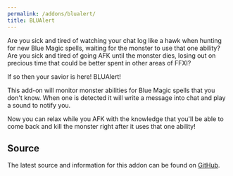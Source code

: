 ```yaml
---
permalink: /addons/blualert/
title: BLUAlert
---
```


Are you sick and tired of watching your chat log like a hawk when hunting for new Blue Magic spells, waiting for the monster to use that one ability? Are you sick and tired of going AFK until the monster dies, losing out on precious time that could be better spent in other areas of FFXI?

If so then your savior is here! BLUAlert!

This add-on will monitor monster abilities for Blue Magic spells that you don't know. When one is detected it will write a message into chat and play a sound to notify you.

Now you can relax while you AFK with the knowledge that you'll be able to come back and kill the monster right after it uses that one ability!

## Source
The latest source and information for this addon can be found on [GitHub](https://github.com/Windower/Lua/tree/live/addons/BLUAlert).